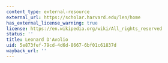 ```yaml
---
content_type: external-resource
external_url: https://scholar.harvard.edu/len/home
has_external_license_warning: true
license: https://en.wikipedia.org/wiki/All_rights_reserved
status: ''
title: Leonard D'Avolio
uid: 5e873fef-79cd-4d6d-8667-6bf01c61837d
wayback_url: ''
---
```


